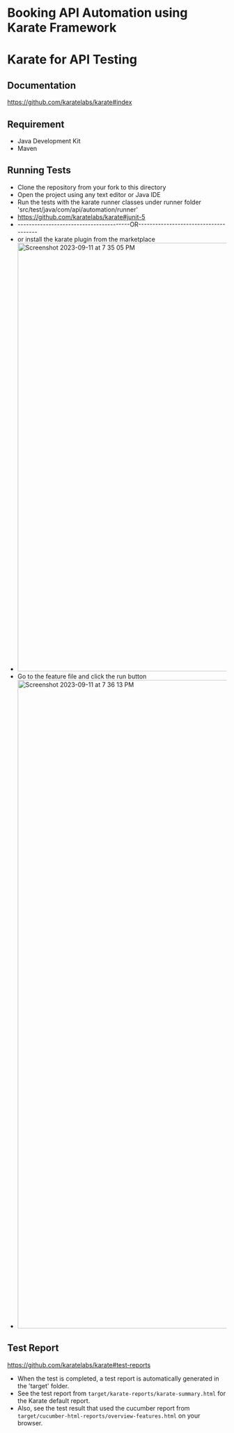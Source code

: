 # Booking API Automation using Karate Framework

# Karate for API Testing

## Documentation
https://github.com/karatelabs/karate#index


## Requirement
* Java Development Kit
* Maven


## Running Tests
* Clone the repository from your fork to this directory
* Open the project using any text editor or Java IDE
* Run the tests with the karate runner classes under runner folder 'src/test/java/com/api/automation/runner'
* https://github.com/karatelabs/karate#junit-5
* ----------------------------------------OR--------------------------------------
* or install the karate plugin from the marketplace 
* <img width="981" alt="Screenshot 2023-09-11 at 7 35 05 PM" src="https://github.com/dk241294/Booking/assets/49711366/4ea2ed0f-4443-43ae-abaf-64af634f24e6">
* Go to the feature file and click the run button
* <img width="1485" alt="Screenshot 2023-09-11 at 7 36 13 PM" src="https://github.com/dk241294/Booking/assets/49711366/e71750ee-0c7b-4f16-a2aa-caeb8dc6a7b8">



## Test Report  
https://github.com/karatelabs/karate#test-reports
* When the test is completed, a test report is automatically generated in the 'target' folder.
* See the test report from `target/karate-reports/karate-summary.html` for the Karate default report.
* Also, see the test result that used the cucumber report from `target/cucumber-html-reports/overview-features.html` on your browser.

